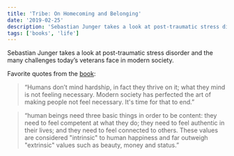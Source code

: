 ```yaml
---
title: 'Tribe: On Homecoming and Belonging'
date: '2019-02-25'
description: 'Sebastian Junger takes a look at post-traumatic stress disorder and the many challenges today’s veterans face in modern society.'
tags: ['books', 'life']
---
```


Sebastian Junger takes a look at post-traumatic stress disorder and the many challenges today’s veterans face in modern society.

Favorite quotes from the [book](http://a.co/gRlWmPi):

> “Humans don’t mind hardship, in fact they thrive on it; what they mind is not feeling necessary. Modern society has perfected the art of making people not feel necessary. It's time for that to end.”

> “human beings need three basic things in order to be content: they need to feel competent at what they do; they need to feel authentic in their lives; and they need to feel connected to others. These values are considered "intrinsic" to human happiness and far outweigh "extrinsic" values such as beauty, money and status.”
